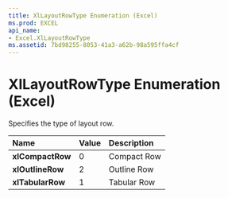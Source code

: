 ```yaml
---
title: XlLayoutRowType Enumeration (Excel)
ms.prod: EXCEL
api_name:
- Excel.XlLayoutRowType
ms.assetid: 7bd98255-8053-41a3-a62b-98a595ffa4cf
---
```



# XlLayoutRowType Enumeration (Excel)

Specifies the type of layout row.



|**Name**|**Value**|**Description**|
|:-----|:-----|:-----|
| **xlCompactRow**|0|Compact Row|
| **xlOutlineRow**|2|Outline Row|
| **xlTabularRow**|1|Tabular Row|

